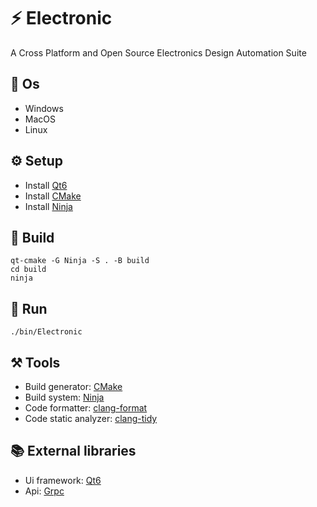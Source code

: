 # ⚡ Electronic
A Cross Platform and Open Source Electronics Design Automation Suite

## 👾 Os 
- Windows
- MacOS
- Linux

## ⚙️ Setup
- Install [Qt6](https://doc.qt.io/qt-6)
- Install [CMake](https://cmake.org)
- Install [Ninja](https://ninja-build.org)

## 🔨 Build
```
qt-cmake -G Ninja -S . -B build
cd build
ninja
```

## 🚀 Run 
```
./bin/Electronic
```

## ⚒️ Tools
- Build generator: [CMake](https://cmake.org)
- Build system: [Ninja](https://ninja-build.org)
- Code formatter: [clang-format](https://clang.llvm.org/docs/ClangFormat.html)
- Code static analyzer: [clang-tidy](https://clang.llvm.org/extra/clang-tidy)

## 📚 External libraries
- Ui framework: [Qt6](https://doc.qt.io/qt-6)
- Api: [Grpc](../api)

